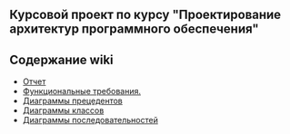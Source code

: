 ## Курсовой проект по курсу "Проектирование архитектур программного обеспечения"

## Содержание wiki

* [Отчет](https://github.com/KULYGIN/FootballTickets/wiki/%D0%9E%D1%82%D1%87%D0%B5%D1%82) <br>
* [Функциональные требования.](https://github.com/KULYGIN/FootballTickets/wiki/%D0%A4%D1%83%D0%BD%D0%BA%D1%86%D0%B8%D0%BE%D0%BD%D0%B0%D0%BB%D1%8C%D0%BD%D1%8B%D0%B5-%D1%82%D1%80%D0%B5%D0%B1%D0%BE%D0%B2%D0%B0%D0%BD%D0%B8%D1%8F.-%D0%A0%D0%BE%D0%BB%D0%B8)<br>
* [Диаграммы прецедентов](https://github.com/KULYGIN/FootballTickets/wiki/%D0%94%D0%B8%D0%B0%D0%B3%D1%80%D0%B0%D0%BC%D0%BC%D1%8B-%D0%BF%D1%80%D0%B5%D1%86%D0%B5%D0%B4%D0%B5%D0%BD%D1%82%D0%BE%D0%B2)<br>
* [Диаграммы классов](https://github.com/KULYGIN/FootballTickets/wiki/%D0%94%D0%B8%D0%B0%D0%B3%D1%80%D0%B0%D0%BC%D0%BC%D1%8B-%D0%BA%D0%BB%D0%B0%D1%81%D1%81%D0%BE%D0%B2)<br>
* [Диаграммы последовательностей](https://github.com/KULYGIN/FootballTickets/wiki/%D0%94%D0%B8%D0%B0%D0%B3%D1%80%D0%B0%D0%BC%D0%BC%D1%8B-%D0%BF%D0%BE%D1%81%D0%BB%D0%B5%D0%B4%D0%BE%D0%B2%D0%B0%D1%82%D0%B5%D0%BB%D1%8C%D0%BD%D0%BE%D1%81%D1%82%D0%B5%D0%B9)<br>

